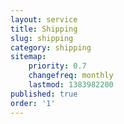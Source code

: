 ```yaml
---
layout: service
title: Shipping
slug: shipping
category: shipping
sitemap:
    priority: 0.7
    changefreq: monthly
    lastmod: 1383982200
published: true
order: '1'
---
```

